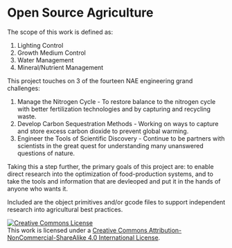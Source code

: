 # Open Source Agriculture
The scope of this work is defined as:

1. Lighting Control
2. Growth Medium Control
3. Water Management
4. Mineral/Nutrient Management

This project touches on 3 of the fourteen NAE engineering grand challenges:

1. Manage the Nitrogen Cycle - To restore balance to the nitrogen cycle with better fertilization technologies and by capturing and recycling waste.
2. Develop Carbon Sequestration Methods - Working on ways to capture and store excess carbon dioxide to prevent global warming.
3. Engineer the Tools of Scientific Discovery - Continue to be partners with scientists in the great quest for understanding many unanswered questions of nature.

Taking this a step further, the primary goals of this project are: to enable direct research into the optimization of food-production systems, and to take the tools and information that are devleoped and put it in the hands of anyone who wants it.

Included are the object primitives and/or gcode files to support independent research into agricultural best practices.

<a rel="license" href="http://creativecommons.org/licenses/by-nc-sa/4.0/"><img alt="Creative Commons License" style="border-width:0" src="https://i.creativecommons.org/l/by-nc-sa/4.0/88x31.png" /></a><br />This work is licensed under a <a rel="license" href="http://creativecommons.org/licenses/by-nc-sa/4.0/">Creative Commons Attribution-NonCommercial-ShareAlike 4.0 International License</a>.
